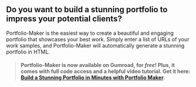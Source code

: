 ## Do you want to build a stunning portfolio to impress your potential clients?

Portfolio-Maker is the easiest way to create a beautiful and engaging portfolio that showcases your best work. Simply enter a list of URLs of your work samples, and Portfolio-Maker will automatically generate a stunning portfolio in HTML.

> #### Portfolio-Maker is now available on Gumroad, for _free_! Plus, it comes with full code access and a helpful video tutorial. Get it here: [Build a Stunning Portfolio in Minutes with Portfolio Maker](https://manishh.gumroad.com/l/portfolio-maker).
